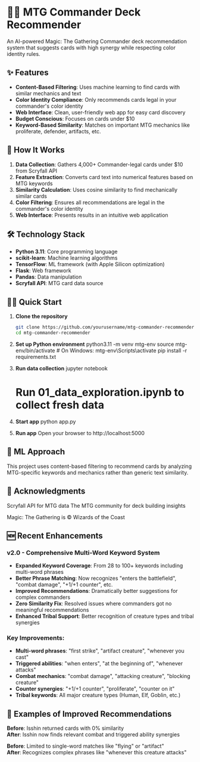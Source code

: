 # 🧙‍♂️ MTG Commander Deck Recommender

An AI-powered Magic: The Gathering Commander deck recommendation system that suggests cards with high synergy while respecting color identity rules.

## ✨ Features

- **Content-Based Filtering**: Uses machine learning to find cards with similar mechanics and text
- **Color Identity Compliance**: Only recommends cards legal in your commander's color identity  
- **Web Interface**: Clean, user-friendly web app for easy card discovery
- **Budget Conscious**: Focuses on cards under $10
- **Keyword-Based Similarity**: Matches on important MTG mechanics like proliferate, defender, artifacts, etc.

## 🚀 How It Works

1. **Data Collection**: Gathers 4,000+ Commander-legal cards under $10 from Scryfall API
2. **Feature Extraction**: Converts card text into numerical features based on MTG keywords
3. **Similarity Calculation**: Uses cosine similarity to find mechanically similar cards
4. **Color Filtering**: Ensures all recommendations are legal in the commander's color identity
5. **Web Interface**: Presents results in an intuitive web application

## 🛠️ Technology Stack

- **Python 3.11**: Core programming language
- **scikit-learn**: Machine learning algorithms
- **TensorFlow**: ML framework (with Apple Silicon optimization)
- **Flask**: Web framework
- **Pandas**: Data manipulation
- **Scryfall API**: MTG card data source

## 🏃‍♂️ Quick Start

1. **Clone the repository**
   ```bash
   git clone https://github.com/yourusername/mtg-commander-recommender.git
   cd mtg-commander-recommender

2. **Set up Python environment**
   python3.11 -m venv mtg-env
   source mtg-env/bin/activate  # On Windows: mtg-env\Scripts\activate
   pip install -r requirements.txt

3. **Run data collection**
   jupyter notebook
   # Run 01_data_exploration.ipynb to collect fresh data

4. **Start app**
   python app.py

5. **Run app**
   Open your browser to http://localhost:5000

## 🧠 ML Approach
This project uses content-based filtering to recommend cards by analyzing MTG-specific keywords and mechanics rather than generic text similarity.

## 🙏 Acknowledgments

Scryfall API for MTG data
The MTG community for deck building insights

Magic: The Gathering is © Wizards of the Coast

## 🆕 Recent Enhancements

### v2.0 - Comprehensive Multi-Word Keyword System
- **Expanded Keyword Coverage**: From 28 to 100+ keywords including multi-word phrases
- **Better Phrase Matching**: Now recognizes "enters the battlefield", "combat damage", "+1/+1 counter", etc.
- **Improved Recommendations**: Dramatically better suggestions for complex commanders
- **Zero Similarity Fix**: Resolved issues where commanders got no meaningful recommendations
- **Enhanced Tribal Support**: Better recognition of creature types and tribal synergies

### Key Improvements:
- **Multi-word phrases**: "first strike", "artifact creature", "whenever you cast"
- **Triggered abilities**: "when enters", "at the beginning of", "whenever attacks"  
- **Combat mechanics**: "combat damage", "attacking creature", "blocking creature"
- **Counter synergies**: "+1/+1 counter", "proliferate", "counter on it"
- **Tribal keywords**: All major creature types (Human, Elf, Goblin, etc.)

## 🎯 Examples of Improved Recommendations

**Before**: Isshin returned cards with 0% similarity  
**After**: Isshin now finds relevant combat and triggered ability synergies

**Before**: Limited to single-word matches like "flying" or "artifact"  
**After**: Recognizes complex phrases like "whenever this creature attacks"

